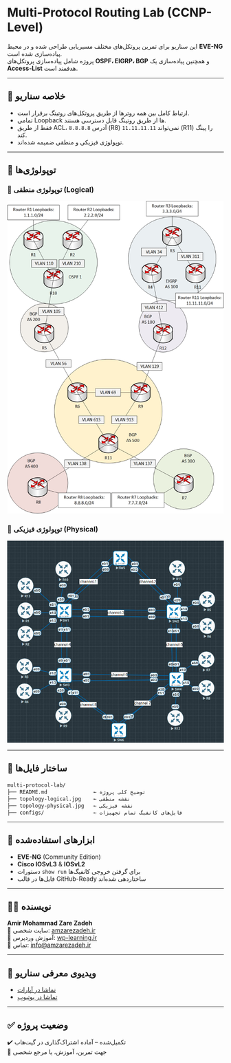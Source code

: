 # Multi-Protocol Routing Lab (CCNP-Level)

این سناریو برای تمرین پروتکل‌های مختلف مسیریابی طراحی شده و در محیط **EVE-NG** پیاده‌سازی شده است.  
پروژه شامل پیاده‌سازی پروتکل‌های **OSPF، EIGRP، BGP** و همچنین پیاده‌سازی یک **Access-List** هدفمند است.

---

## 🧠 خلاصه سناریو

- ارتباط کامل بین همه روترها از طریق پروتکل‌های روتینگ برقرار است.
- تمامی Loopback ها از طریق روتینگ قابل دسترسی هستند.
- فقط از طریق ACL، آدرس `8.8.8.8` (R8) نمی‌تواند `11.11.11.11` (R11) را پینگ کند.
- توپولوژی فیزیکی و منطقی ضمیمه شده‌اند.

---

## 🧩 توپولوژی‌ها

### 🔷 توپولوژی منطقی (Logical)
![Logical Topology](topology-logical.jpg)

### 🔶 توپولوژی فیزیکی (Physical)
![Physical Topology](topology-physical.jpg)

---

## 📁 ساختار فایل‌ها

```
multi-protocol-lab/
├── README.md               ← توضیح کلی پروژه
├── topology-logical.jpg    ← نقشه منطقی
├── topology-physical.jpg   ← نقشه فیزیکی
├── configs/                ← فایل‌های کانفیگ تمام تجهیزات
```

---

## 📌 ابزارهای استفاده‌شده

- **EVE-NG** (Community Edition)
- **Cisco IOSvL3** & **IOSvL2**
- دستورات `show run` برای گرفتن خروجی کانفیگ‌ها
- فایل‌ها در قالب GitHub-Ready ساختاردهی شده‌اند

---

## 👨‍💻 نویسنده

**Amir Mohammad Zare Zadeh**  
🔗 سایت شخصی: [amzarezadeh.ir](https://amzarezadeh.ir)  
📘 آموزش وردپرس: [wp-learning.ir](https://wp-learning.ir)  
📧 تماس: info@amzarezadeh.ir

---

## 🎥 ویدیوی معرفی سناریو
- [تماشا در آپارات](https://www.aparat.com/v/jbe94mh)  
- [تماشا در یوتیوب](https://youtu.be/3VVDIBSxgYs?si=5DhXCeKEJ4mxrHFn)

---
## ✅ وضعیت پروژه

✔️ تکمیل‌شده – آماده اشتراک‌گذاری در گیت‌هاب  
📎 جهت تمرین، آموزش، یا مرجع شخصی
